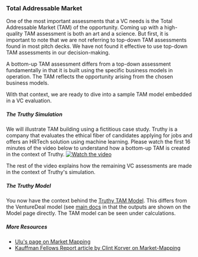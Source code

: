 ### Total Addressable Market
One of the most important assessments that a VC needs is the Total Addressable Market (TAM) of the opportunity. 
Coming up with a high-quality TAM assessment is both an art and a science. But first, it is important to note 
that we are not referring to top-down TAM assessments found in most pitch decks. We have not found it effective
to use top-down TAM assessments in our decision-making.

A bottom-up TAM assessment differs from a top-down assessment fundamentally in that it is built using the specific 
business models in operation. The TAM reflects the opportunity arising from the chosen business models.

With that context, we are ready to dive into a sample TAM model embedded in a VC evaluation.

##### The Truthy Simulation
We will illustrate TAM building using a fictitious case study. Truthy is a company that evaluates the 
ethical fiber of candidates applying for jobs and offers an HRTech solution using machine learning. Please 
watch the first 16 minutes of the video below to understand how a bottom-up TAM is created in the context of Truthy.
[![Watch the video](https://www.uluventures.com/file.cfm/36/docs/MarketMappingSimulation.png)](https://vimeo.com/279467353)

The rest of the video explains how the remaining VC assessments are made in the context of Truthy's simulation.

##### The Truthy Model
You now have the context behind the [Truthy TAM Model](https://github.com/ulu-ventures/VCDA/blob/master/spreadsheets/Truthy.xlsm). 
This differs from the VentureDeal model (see [main docs](https://github.com/ulu-ventures/VCDA/tree/master/docs) in that the outputs are shown on the Model page directly. The TAM
model can be seen under calculations. 

##### More Resources
* [Ulu's page on Market Mapping](https://www.uluventures.com/philosophy/market-mapping/)
* [Kauffman Fellows Report article by Clint Korver on Market-Mapping](https://www.uluventures.com/file.cfm/36/docs/ApplyingDAtoVCarticle.pdf)

